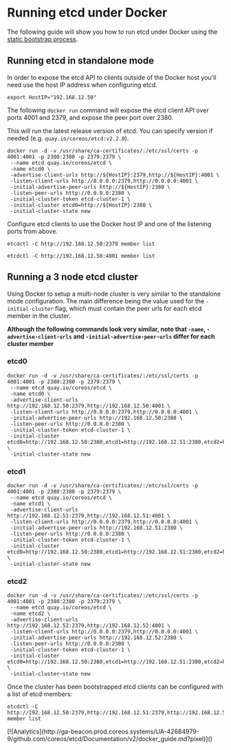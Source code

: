 # Running etcd under Docker

The following guide will show you how to run etcd under Docker using the [static bootstrap process](clustering.md#static).

## Running etcd in standalone mode

In order to expose the etcd API to clients outside of the Docker host you'll need use the host IP address when configuring etcd.

```
export HostIP="192.168.12.50"
```

The following `docker run` command will expose the etcd client API over ports 4001 and 2379, and expose the peer port over 2380.

This will run the latest release version of etcd. You can specify version if needed (e.g. `quay.io/coreos/etcd:v2.2.0`).

```
docker run -d -v /usr/share/ca-certificates/:/etc/ssl/certs -p 4001:4001 -p 2380:2380 -p 2379:2379 \
 --name etcd quay.io/coreos/etcd \
 -name etcd0 \
 -advertise-client-urls http://${HostIP}:2379,http://${HostIP}:4001 \
 -listen-client-urls http://0.0.0.0:2379,http://0.0.0.0:4001 \
 -initial-advertise-peer-urls http://${HostIP}:2380 \
 -listen-peer-urls http://0.0.0.0:2380 \
 -initial-cluster-token etcd-cluster-1 \
 -initial-cluster etcd0=http://${HostIP}:2380 \
 -initial-cluster-state new
```

Configure etcd clients to use the Docker host IP and one of the listening ports from above.

```
etcdctl -C http://192.168.12.50:2379 member list
```

```
etcdctl -C http://192.168.12.50:4001 member list
```

## Running a 3 node etcd cluster

Using Docker to setup a multi-node cluster is very similar to the standalone mode configuration.
The main difference being the value used for the `-initial-cluster` flag, which must contain the peer urls for each etcd member in the cluster.

**Although the following commands look very similar, note that `-name`, `-advertise-client-urls` and `-initial-advertise-peer-urls` differ for each cluster member**

### etcd0

```
docker run -d -v /usr/share/ca-certificates/:/etc/ssl/certs -p 4001:4001 -p 2380:2380 -p 2379:2379 \
 --name etcd quay.io/coreos/etcd \
 -name etcd0 \
 -advertise-client-urls http://192.168.12.50:2379,http://192.168.12.50:4001 \
 -listen-client-urls http://0.0.0.0:2379,http://0.0.0.0:4001 \
 -initial-advertise-peer-urls http://192.168.12.50:2380 \
 -listen-peer-urls http://0.0.0.0:2380 \
 -initial-cluster-token etcd-cluster-1 \
 -initial-cluster etcd0=http://192.168.12.50:2380,etcd1=http://192.168.12.51:2380,etcd2=http://192.168.12.52:2380 \
 -initial-cluster-state new
```

### etcd1

```
docker run -d -v /usr/share/ca-certificates/:/etc/ssl/certs -p 4001:4001 -p 2380:2380 -p 2379:2379 \
 --name etcd quay.io/coreos/etcd \
 -name etcd1 \
 -advertise-client-urls http://192.168.12.51:2379,http://192.168.12.51:4001 \
 -listen-client-urls http://0.0.0.0:2379,http://0.0.0.0:4001 \
 -initial-advertise-peer-urls http://192.168.12.51:2380 \
 -listen-peer-urls http://0.0.0.0:2380 \
 -initial-cluster-token etcd-cluster-1 \
 -initial-cluster etcd0=http://192.168.12.50:2380,etcd1=http://192.168.12.51:2380,etcd2=http://192.168.12.52:2380 \
 -initial-cluster-state new
```

### etcd2

```
docker run -d -v /usr/share/ca-certificates/:/etc/ssl/certs -p 4001:4001 -p 2380:2380 -p 2379:2379 \
 --name etcd quay.io/coreos/etcd \
 -name etcd2 \
 -advertise-client-urls http://192.168.12.52:2379,http://192.168.12.52:4001 \
 -listen-client-urls http://0.0.0.0:2379,http://0.0.0.0:4001 \
 -initial-advertise-peer-urls http://192.168.12.52:2380 \
 -listen-peer-urls http://0.0.0.0:2380 \
 -initial-cluster-token etcd-cluster-1 \
 -initial-cluster etcd0=http://192.168.12.50:2380,etcd1=http://192.168.12.51:2380,etcd2=http://192.168.12.52:2380 \
 -initial-cluster-state new
```

Once the cluster has been bootstrapped etcd clients can be configured with a list of etcd members:

```
etcdctl -C http://192.168.12.50:2379,http://192.168.12.51:2379,http://192.168.12.52:2379 member list
```

<!-- BEGIN ANALYTICS --> [![Analytics](http://ga-beacon.prod.coreos.systems/UA-42684979-9/github.com/coreos/etcd/Documentation/v2/docker_guide.md?pixel)]() <!-- END ANALYTICS -->
